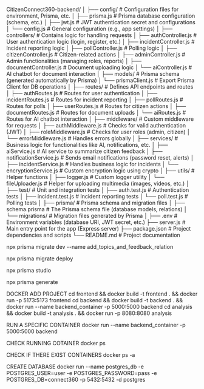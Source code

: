 CitizenConnect360-backend/
│
├── config/                # Configuration files for environment, Prisma, etc.
│   ├── prisma.js          # Prisma database configuration (schema, etc.)
│   ├── jwt.js             # JWT authentication secret and configurations
│   └── config.js          # General configuration (e.g., app settings)
│
├── controllers/           # Contains logic for handling requests
│   ├── authController.js  # User authentication logic (login, register, etc.)
│   ├── incidentController.js  # Incident reporting logic
│   ├── pollController.js  # Polling logic
│   ├── citizenController.js  # Citizen-related actions
│   ├── adminController.js  # Admin functionalities (managing roles, reports)
│   ├── documentController.js # Document uploading logic
│   └── aiController.js    # AI chatbot for document interaction
│
├── models/                # Prisma schema (generated automatically by Prisma)
│   └── prismaClient.js    # Export Prisma Client for DB operations
│
├── routes/                # Defines API endpoints and routes
│   ├── authRoutes.js      # Routes for user authentication
│   ├── incidentRoutes.js  # Routes for incident reporting
│   ├── pollRoutes.js      # Routes for polls
│   ├── userRoutes.js      # Routes for citizen actions
│   ├── documentRoutes.js  # Routes for document uploads
│   └── aiRoutes.js        # Routes for AI chatbot interaction
│
├── middleware/            # Custom middleware for requests
│   ├── authMiddleware.js  # Checks for valid authentication (JWT)
│   ├── roleMiddleware.js  # Checks for user roles (admin, citizen)
│   └── errorMiddleware.js # Handles errors globally
│
├── services/              # Business logic for functionalities like AI, notifications, etc.
│   ├── aiService.js       # AI service to summarize citizen feedback
│   ├── notificationService.js  # Sends email notifications (password reset, alerts)
│   ├── incidentService.js # Handles business logic for incidents
│   └── encryptionService.js # Custom encryption logic using crypto
│
├── utils/                 # Helper functions
│   ├── logger.js          # Custom logger utility
│   └── fileUploader.js    # Helper for uploading multimedia (images, videos, etc.)
│
├── test/                  # Unit and integration tests
│   ├── auth.test.js       # Authentication tests
│   ├── incident.test.js   # Incident reporting tests
│   └── poll.test.js       # Polling tests
│
├── prisma/                # Prisma schema and migration files
│   ├── schema.prisma      # The Prisma schema file (database models, relations)
│   └── migrations/        # Migration files generated by Prisma
│
├── .env                   # Environment variables (database URI, JWT secret, etc.)
├── server.js              # Main entry point for the app (Express server)
├── package.json           # Project dependencies and scripts
└── README.md              # Project documentation



npx prisma migrate dev --name add_topics_and_feedback_relation

npx prisma migrate deploy

npx prisma studio

npx prisma generate

DOCKER ADD PROJECT
cd frontend && docker build -t frontend . && docker run -p 5173:5173 frontend
cd backend && docker build -t backend . && docker run --name backend_container -p 5000:5000 backend
cd analysis && docker build -t analysis . && docker run -p 8080:8080 analysis

RUN A SPECIFIC CONTAINER
docker run --name backend_container -p 5000:5000 backend


CHECK RUNNING COTAINER
docker ps

CHECK IF THERE EXIST CONTAINERS
 docker ps -a

CREATE DATABASE
docker run --name postgres_db -e POSTGRES_USER=user -e POSTGRES_PASSWORD=pass -e POSTGRES_DB=connect360 -p 5432:5432 -d postgres


